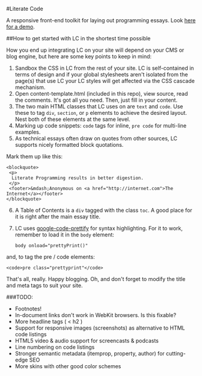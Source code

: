 #Literate Code

A responsive front-end toolkit for laying out programming essays.
Look <a href="http://jamesabbottdd.com/literate-code.html">here for a demo</a>.

##How to get started with LC in the shortest time possible

How you end up integrating LC on your site will depend on your CMS or blog engine,
but here are some key points to keep in mind:

1. Sandbox the CSS in LC from the rest of your site. LC is self-contained in terms of design and if your global 
   stylesheets aren't isolated from the page(s) that use LC your LC styles will get affected via the CSS cascade
   mechanism.
2. Open content-template.html (included in this repo), view source, read the comments. It's got all you need.
   Then, just fill in your content.
3. The two main HTML classes that LC uses on are <code>text</code> and <code>code</code>. Use these to tag 
    <code>div</code>, <code>section</code>, or <code>p</code> elements to achieve the desired layout. Nest both
    of these elements at the same level.
4. Marking up code snippets: <code>code</code> tags for inline, <code>pre code</code> for multi-line examples.
5. As technical essays often draw on quotes from other sources, LC supports nicely formatted block quotations.

Mark them up like this:

    <blockquote>
     <p>
      Literate Programming results in better digestion.
     </p>
     <footer>&mdash;Anonymous on <a href="http://internet.com">The Internet</a></footer>
    </blockquote>

6. A Table of Contents is a <code>div</code> tagged with the class <code>toc</code>. A good place for it is right after the main essay 		  				title.
7. LC uses <a href="http://code.google.com/p/google-code-prettify/">google-code-prettify</a>
   for syntax highlighting. For it to work, remember to load it in the <code>body</code> element:
	
    <code>body onload="prettyPrint()"</code>

  and, to tag the pre / code elements:

    <code>pre class="prettyprint"</code>

That's all, really. Happy blogging. Oh, and don't forget to modify the title and meta tags to suit your site.

###TODO:

- Footnotes!
- In-document links don't work in WebKit browsers. Is this fixable?
- More headline tags ( < h2 )
- Support for responsive images (screenshots) as alternative to HTML code listings
- HTML5 video & audio support for screencasts & podcasts
- Line numbering on code listings
- Stronger semantic metadata (itemprop, property, author) for cutting-edge SEO
- More skins with other good color schemes

